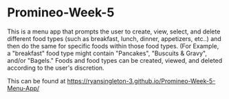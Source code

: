 # Promineo-Week-5

This is a menu app that prompts the user to create, view, select, and delete different food types (such as breakfast, lunch, dinner, appetizers, etc..) and then do the same for specific foods within those food types. (For Example, a "breakfast" food type might contain "Pancakes", "Buscuits & Gravy", and/or "Bagels." Foods and food types can be created, viewed, and deleted according to the user's discretion. 

This can be found at https://ryansingleton-3.github.io/Promineo-Week-5-Menu-App/
